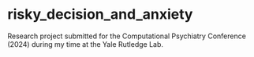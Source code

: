 # risky_decision_and_anxiety
Research project submitted for the Computational Psychiatry Conference (2024) during my time at the Yale Rutledge Lab. 
